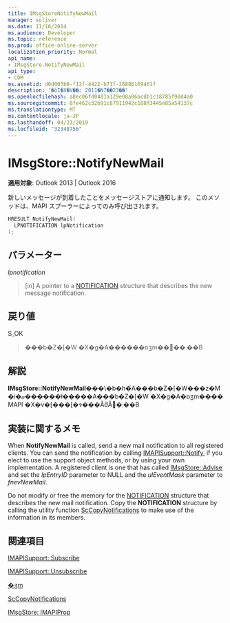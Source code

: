 ```yaml
---
title: IMsgStoreNotifyNewMail
manager: soliver
ms.date: 11/16/2014
ms.audience: Developer
ms.topic: reference
ms.prod: office-online-server
localization_priority: Normal
api_name:
- IMsgStore.NotifyNewMail
api_type:
- COM
ms.assetid: d0d003b0-f12f-4422-b71f-26886169461f
description: '�ŏI�X�V��: 2011�N7��23��'
ms.openlocfilehash: a8ec06fd0401a129e08a06acdb1c18785f90d4a0
ms.sourcegitcommit: 8fe462c32b91c87911942c188f3445e85a54137c
ms.translationtype: MT
ms.contentlocale: ja-JP
ms.lasthandoff: 04/23/2019
ms.locfileid: "32348756"
---
```

# <a name="imsgstorenotifynewmail"></a>IMsgStore::NotifyNewMail

  
  
**適用対象**: Outlook 2013 | Outlook 2016 
  
新しいメッセージが到着したことをメッセージストアに通知します。 このメソッドは、MAPI スプーラーによってのみ呼び出されます。
  
```cpp
HRESULT NotifyNewMail(
  LPNOTIFICATION lpNotification
);
```

## <a name="parameters"></a>パラメーター

 _lpnotification_
  
> [in] A pointer to a [NOTIFICATION](notification.md) structure that describes the new message notification. 
    
## <a name="return-value"></a>戻り値

S_OK 
  
> ���b�Z�[�W �X�g�A������ɒʒm��󂯎��܂��B
    
## <a name="remarks"></a>解説

**IMsgStore::NotifyNewMail**���\�b�h�́A���b�Z�[�W���z�M�i�ޏ������ł�����A���b�Z�[�W �X�g�A�ɒʒm���� MAPI �X�v�[���[�ɂ���ĂƌĂ΂�܂��B 
  
## <a name="notes-to-implementers"></a>実装に関するメモ

When **NotifyNewMail** is called, send a new mail notification to all registered clients. You can send the notification by calling [IMAPISupport::Notify](imapisupport-notify.md), if you elect to use the support object methods, or by using your own implementation. A registered client is one that has called [IMsgStore::Advise](imsgstore-advise.md) and set the  _lpEntryID_ parameter to NULL and the  _ulEventMask_ parameter to  _fnevNewMail_. 
  
Do not modify or free the memory for the [NOTIFICATION](notification.md) structure that describes the new mail notification. Copy the **NOTIFICATION** structure by calling the utility function [ScCopyNotifications](sccopynotifications.md) to make use of the information in its members. 
  
## <a name="see-also"></a>関連項目



[IMAPISupport::Subscribe](imapisupport-subscribe.md)
  
[IMAPISupport::Unsubscribe](imapisupport-unsubscribe.md)
  
[�ʒm](notification.md)
  
[ScCopyNotifications](sccopynotifications.md)
  
[IMsgStore: IMAPIProp](imsgstoreimapiprop.md)

